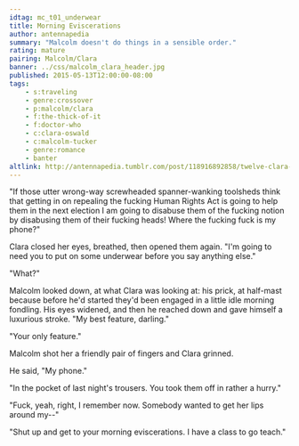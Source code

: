 ```yaml
---
idtag: mc_t01_underwear
title: Morning Eviscerations
author: antennapedia
summary: "Malcolm doesn't do things in a sensible order."
rating: mature
pairing: Malcolm/Clara
banner: ../css/malcolm_clara_header.jpg
published: 2015-05-13T12:00:00-08:00
tags:
    - s:traveling
    - genre:crossover
    - p:malcolm/clara
    - f:the-thick-of-it
    - f:doctor-who
    - c:clara-oswald
    - c:malcolm-tucker
    - genre:romance
    - banter
altlink: http://antennapedia.tumblr.com/post/118916892858/twelve-clara-or-malcolm-clara-im-going-to-need
---
```

"If those utter wrong-way screwheaded spanner-wanking toolsheds think that getting in on repealing the fucking Human Rights Act is going to help them in the next election I am going to disabuse them of the fucking notion by disabusing them of their fucking heads! Where the fucking fuck is my phone?"

Clara closed her eyes, breathed, then opened them again. "I'm going to need you to put on some underwear before you say anything else."

"What?"

Malcolm looked down, at what Clara was looking at: his prick, at half-mast because before he'd started they'd been engaged in a little idle morning fondling. His eyes widened, and then he reached down and gave himself a luxurious stroke. "My best feature, darling."

"Your only feature."

Malcolm shot her a friendly pair of fingers and Clara grinned.

He said, "My phone."

"In the pocket of last night's trousers. You took them off in rather a hurry."

"Fuck, yeah, right, I remember now. Somebody wanted to get her lips around my--"

"Shut up and get to your morning eviscerations. I have a class to go teach."

